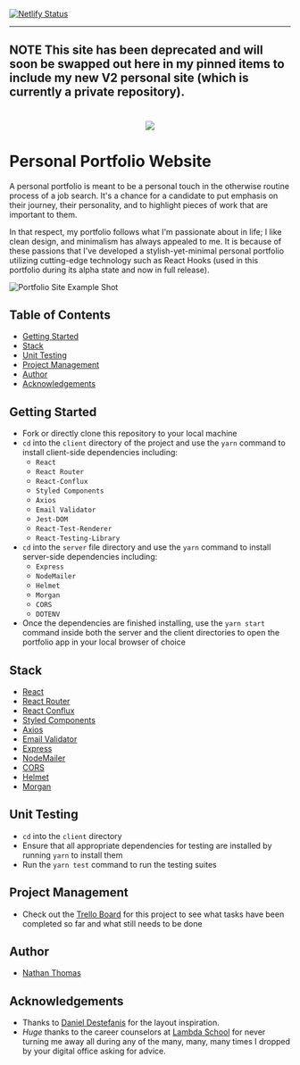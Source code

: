[![Netlify Status](https://api.netlify.com/api/v1/badges/727fcefd-6800-42a4-9363-af9f0fb48bad/deploy-status)](https://app.netlify.com/sites/compassionate-meninsky-4f3d6c/deploys)

---
**NOTE**
This site has been deprecated and will soon be swapped out here in my pinned items to include my new V2 personal site (which is currently a private repository).
---

#

<h1 align="center"><img src="./assets/readme-title.png" /></h1>

# Personal Portfolio Website

A personal portfolio is meant to be a personal touch in the otherwise routine process of a job search. It's a chance for a candidate to put emphasis on their journey, their personality, and to highlight pieces of work that are important to them.

In that respect, my portfolio follows what I'm passionate about in life; I like clean design, and minimalism has always appealed to me. It is because of these passions that I've developed a stylish-yet-minimal personal portfolio utilizing cutting-edge technology such as React Hooks (used in this portfolio during its alpha state and now in full release).
<br>

![Portfolio Site Example Shot](./assets/readme-sample.png)
<br>

## Table of Contents

- [Getting Started](#getting-started)
- [Stack](#stack)
- [Unit Testing](#unit-testing)
- [Project Management](#project-management)
- [Author](#author)
- [Acknowledgements](#acknowledgements)

## Getting Started

- Fork or directly clone this repository to your local machine
- `cd` into the `client` directory of the project and use the `yarn` command to install client-side dependencies including:
  - `React`
  - `React Router`
  - `React-Conflux`
  - `Styled Components`
  - `Axios`
  - `Email Validator`
  - `Jest-DOM`
  - `React-Test-Renderer`
  - `React-Testing-Library`
- `cd` into the `server` file directory and use the `yarn` command to install server-side dependencies including:
  - `Express`
  - `NodeMailer`
  - `Helmet`
  - `Morgan`
  - `CORS`
  - `DOTENV`
- Once the dependencies are finished installing, use the `yarn start` command inside both the server and the client directories to open the portfolio app in your local browser of choice

## Stack

- [React](https://reactjs.org/)
- [React Router](https://github.com/ReactTraining/react-router)
- [React Conflux](https://github.com/dustinmyers/react-conflux)
- [Styled Components](https://www.styled-components.com/)
- [Axios](https://www.npmjs.com/package/axios)
- [Email Validator](https://www.npmjs.com/package/email-validator)
- [Express](https://expressjs.com/)
- [NodeMailer](https://nodemailer.com/about/)
- [CORS](https://github.com/expressjs/cors)
- [Helmet](https://helmetjs.github.io/)
- [Morgan](https://www.npmjs.com/package/morgan)

## Unit Testing

- `cd` into the `client` directory
- Ensure that all appropriate dependencies for testing are installed by running `yarn` to install them
- Run the `yarn test` command to run the testing suites

## Project Management

- Check out the [Trello Board](https://trello.com/b/AnRRw8EN/nathan-thomas-personal-portfolio) for this project to see what tasks have been completed so far and what still needs to be done

## Author

- [Nathan Thomas](https://github.com/nwthomas)

## Acknowledgements

- Thanks to [Daniel Destefanis](http://danielrd.com/) for the layout inspiration.
- _Huge_ thanks to the career counselors at [Lambda School](https://lambdaschool.com/) for never turning me away all during any of the many, many, many times I dropped by your digital office asking for advice.
